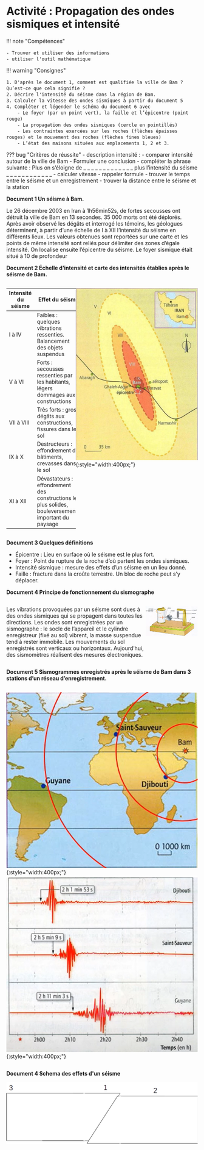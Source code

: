# Activité : Propagation des ondes sismiques et intensité

!!! note "Compétences"

    - Trouver et utiliser des informations 
    - utiliser l'outil mathématique

!!! warning "Consignes"
    
    1. D'après le document 1, comment est qualifiée la ville de Bam ? Qu’est-ce que cela signifie ?
    2. Décrire l'intensité du séisme dans la région de Bam.
    3. Calculer la vitesse des ondes sismiques à partir du document 5
    4. Compléter et légender le schéma du document 6 avec
        - Le foyer (par un point vert), la faille et l’épicentre (point rouge)
        - La propagation des ondes sismiques (cercle en pointillés)
        - Les contraintes exercées sur les roches (flèches épaisses rouges) et le mouvement des roches (flèches fines bleues)
        - L’état des maisons situées aux emplacements 1, 2 et 3.

    
??? bug "Critères de réussite"
    - description intensité :
      - comparer intensité autour de la ville de Bam
      - Formuler une conclusion
        - compléter la phrase suivante : Plus on s’éloigne  de _ _ _ _ _ _ _ _ _ _ _ _ _  plus l’intensité du séisme  _ _ _ _ _ _ _ _ _ _ _ _
    - calculer vitesse
      - rappeler formule
      - trouver le temps entre le séisme et un enregistrement
      - trouver la distance entre le séisme et la station

**Document 1 Un séisme à Bam.**

Le 26 décembre 2003 en Iran à 1h56min52s, de fortes secousses ont détruit la ville de Bam en 13 secondes. 35 000 morts ont été déplorés. Après avoir observé les dégâts et interrogé les témoins, les géologues déterminent, à partir d’une échelle de I à XII l’intensité du séisme en différents lieux. Les valeurs obtenues sont reportées sur une carte et les points de même intensité sont reliés pour délimiter des zones d’égale intensité. On localise ensuite l’épicentre du séisme. Le foyer sismique était situé à 10 de profondeur


**Document 2 Échelle d’intensité et carte des intensités établies après le séisme de Bam.**

<div markdown style="display:flex; flex-direction: row;">

<table>
<thead>
  <tr>
    <th> Intensité du séisme</th>
    <th> Effet du séisme</th>
  </tr>
</thead>
<tbody>
  <tr>
    <td> I à IV</td>
    <td> Faibles : quelques vibrations ressenties. Balancement des objets suspendus</td>
  </tr>
  <tr>
    <td> V à VI</td>
    <td> Forts : secousses ressenties par les habitants, légers dommages aux constructions</td>
  </tr>
  <tr>
    <td> VII à VIII</td>
    <td> Très forts : gros dégâts aux constructions, fissures dans le sol</td>
  </tr>
  <tr>
    <td> IX à X</td>
    <td> Destructeurs : effondrement de bâtiments, crevasses dans le sol</td>
  </tr>
  <tr>
    <td> XI à XII</td>
    <td> Dévastateurs : effondrement des constructions les plus solides, bouleversements important du paysage</td>
  </tr>
</tbody>
</table>

![](pictures/carteSeismeBam.png){:style="width:400px;"}

</div>



**Document 3 Quelques définitions**

- Épicentre : Lieu en surface où le séisme est le plus fort.  
- Foyer : Point de rupture de la roche d’où partent les ondes sismiques.    
- Intensité sismique : mesure des effets d’un séisme en un lieu donné.  
- Faille : fracture dans la croûte terrestre. Un bloc de roche peut s’y déplacer. 



**Document 4 Principe de fonctionnement du sismographe**

<div markdown style="display:flex; flex-direction: row;">


Les vibrations provoquées par un séisme sont dues à des ondes sismiques qui se propagent dans toutes les directions. Les ondes sont enregistrées par un sismographe : le socle de l’appareil et le cylindre enregistreur (fixé au sol) vibrent, la masse suspendue tend à rester immobile. Les mouvements du sol enregistrés sont verticaux ou horizontaux. Aujourd’hui, des sismomètres réalisent des mesures électroniques.

![](pictures/dessinSismographe.png)

</div>

**Document 5 Sismogrammes enregistrés après le séisme de Bam dans 3 stations d’un réseau d’enregistrement.**

<div markdown style="display:flex; flex-direction: row;">

![](pictures/carteStationSismiques.png){:style="width:400px;"}
![](pictures/sismogrammeBam.png){:style="width:400px;"}
</div>


**Document 4 Schema des effets d'un séisme**

![](pictures/schemaEffetSeisme.png)